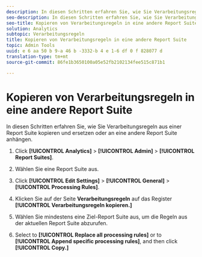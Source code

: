 ```yaml
---
description: In diesen Schritten erfahren Sie, wie Sie Verarbeitungsregeln aus einer Report Suite kopieren und ersetzen oder an eine andere Report Suite anhängen.
seo-description: In diesen Schritten erfahren Sie, wie Sie Verarbeitungsregeln aus einer Report Suite kopieren und ersetzen oder an eine andere Report Suite anhängen.
seo-title: Kopieren von Verarbeitungsregeln in eine andere Report Suite
solution: Analytics
subtopic: Verarbeitungsregeln
title: Kopieren von Verarbeitungsregeln in eine andere Report Suite
topic: Admin Tools
uuid: e 6 aa 50 b 9-a 46 b -3332-b 4 e 1-6 df 0 f 828077 d
translation-type: tm+mt
source-git-commit: 86fe1b3650100a05e52fb2102134fee515c871b1

---
```



# Kopieren von Verarbeitungsregeln in eine andere Report Suite

In diesen Schritten erfahren Sie, wie Sie Verarbeitungsregeln aus einer Report Suite kopieren und ersetzen oder an eine andere Report Suite anhängen.

1. Click **[!UICONTROL Analytics]** &gt; **[!UICONTROL Admin]** &gt; **[!UICONTROL Report Suites]**.
1. Wählen Sie eine Report Suite aus.
1. Click **[!UICONTROL Edit Settings]** &gt; **[!UICONTROL General]** &gt; **[!UICONTROL Processing Rules]**.

1. Klicken Sie auf der Seite **Verarbeitungsregeln** auf das Register **[!UICONTROL Verarbeitungsregeln kopieren.]**
1. Wählen Sie mindestens eine Ziel-Report Suite aus, um die Regeln aus der aktuellen Report Suite abzurufen.
1. Select to **[!UICONTROL Replace all processing rules]** or to **[!UICONTROL Append specific processing rules]**, and then click **[!UICONTROL Copy.]**
